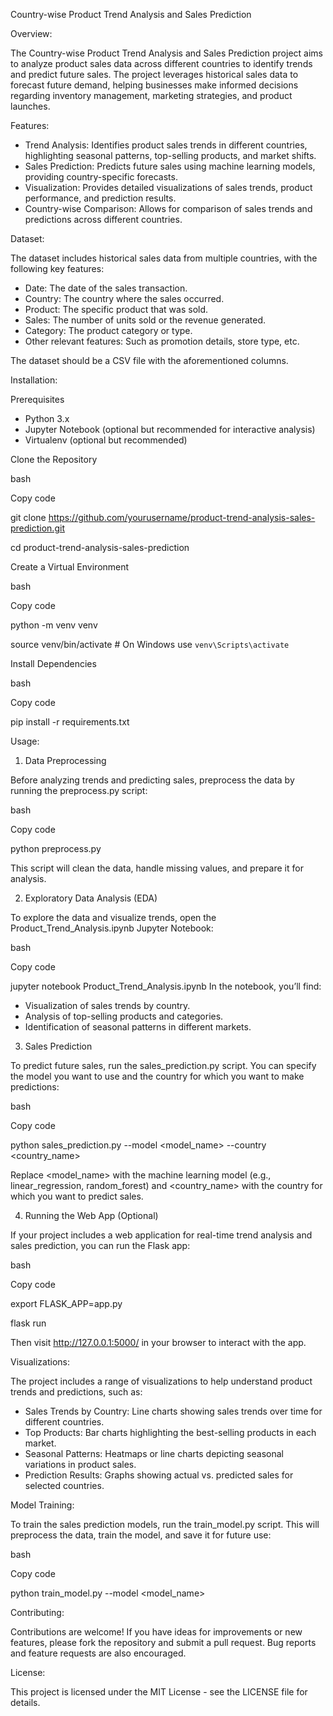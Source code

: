 Country-wise Product Trend Analysis and Sales Prediction


Overview:

The Country-wise Product Trend Analysis and Sales Prediction project aims to analyze product sales data across different countries to identify trends and predict future sales. The project leverages historical sales data to forecast future demand, helping businesses make informed decisions regarding inventory management, marketing strategies, and product launches.


Features:

- Trend Analysis: Identifies product sales trends in different countries, highlighting seasonal patterns, top-selling products, and market shifts.
- Sales Prediction: Predicts future sales using machine learning models, providing country-specific forecasts.
- Visualization: Provides detailed visualizations of sales trends, product performance, and prediction results.
- Country-wise Comparison: Allows for comparison of sales trends and predictions across different countries.


Dataset:

The dataset includes historical sales data from multiple countries, with the following key features:

- Date: The date of the sales transaction.
- Country: The country where the sales occurred.
- Product: The specific product that was sold.
- Sales: The number of units sold or the revenue generated.
- Category: The product category or type.
- Other relevant features: Such as promotion details, store type, etc.

The dataset should be a CSV file with the aforementioned columns.


Installation:

Prerequisites

- Python 3.x
- Jupyter Notebook (optional but recommended for interactive analysis)
- Virtualenv (optional but recommended)

Clone the Repository

bash

Copy code

git clone https://github.com/yourusername/product-trend-analysis-sales-prediction.git

cd product-trend-analysis-sales-prediction

Create a Virtual Environment

bash

Copy code

python -m venv venv

source venv/bin/activate  # On Windows use `venv\Scripts\activate`

Install Dependencies

bash

Copy code

pip install -r requirements.txt


Usage:

1. Data Preprocessing
   
Before analyzing trends and predicting sales, preprocess the data by running the preprocess.py script:

bash

Copy code

python preprocess.py

This script will clean the data, handle missing values, and prepare it for analysis.

2. Exploratory Data Analysis (EDA)
   
To explore the data and visualize trends, open the Product_Trend_Analysis.ipynb Jupyter Notebook:

bash

Copy code


jupyter notebook Product_Trend_Analysis.ipynb
In the notebook, you’ll find:

- Visualization of sales trends by country.
- Analysis of top-selling products and categories.
- Identification of seasonal patterns in different markets.

3. Sales Prediction
   
To predict future sales, run the sales_prediction.py script. You can specify the model you want to use and the country for which you want to make predictions:

bash

Copy code

python sales_prediction.py --model <model_name> --country <country_name>

Replace <model_name> with the machine learning model (e.g., linear_regression, random_forest) and <country_name> with the country for which you want to predict sales.

4. Running the Web App (Optional)

If your project includes a web application for real-time trend analysis and sales prediction, you can run the Flask app:

bash

Copy code

export FLASK_APP=app.py

flask run

Then visit http://127.0.0.1:5000/ in your browser to interact with the app.

                         
Visualizations:

The project includes a range of visualizations to help understand product trends and predictions, such as:

- Sales Trends by Country: Line charts showing sales trends over time for different countries.
- Top Products: Bar charts highlighting the best-selling products in each market.
- Seasonal Patterns: Heatmaps or line charts depicting seasonal variations in product sales.
- Prediction Results: Graphs showing actual vs. predicted sales for selected countries.


Model Training:

To train the sales prediction models, run the train_model.py script. This will preprocess the data, train the model, and save it for future use:

bash

Copy code

python train_model.py --model <model_name>


Contributing:

Contributions are welcome! If you have ideas for improvements or new features, please fork the repository and submit a pull request. Bug reports and feature requests are also encouraged.


License:

This project is licensed under the MIT License - see the LICENSE file for details.











